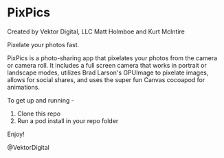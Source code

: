 PixPics
=======
Created by Vektor Digital, LLC
Matt Holmboe and Kurt McIntire

Pixelate your photos fast.

PixPics is a photo-sharing app that pixelates your photos from the camera or camera roll. It includes a full screen camera that works in portrait or landscape modes, utilizes Brad Larson's GPUImage to pixelate images, allows for social shares, and uses the super fun Canvas cocoapod for animations.

To get up and running - 

1. Clone this repo
2. Run a pod install in your repo folder

Enjoy!

@VektorDigital
